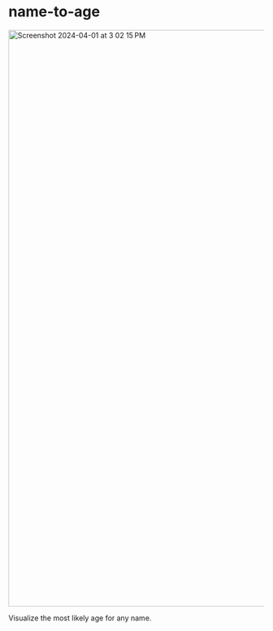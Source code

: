 # name-to-age

<img width="1133" alt="Screenshot 2024-04-01 at 3 02 15 PM" src="https://github.com/alextyang/name-to-age/assets/28496139/fdd17b3f-4c61-42f0-a37e-6439e05d824f">

Visualize the most likely age for any name.
